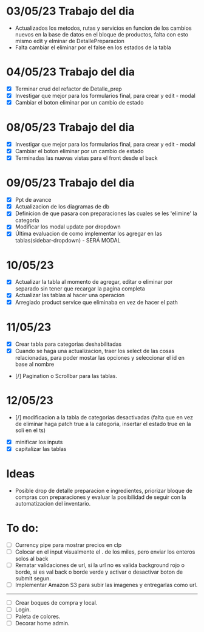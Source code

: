 # 03/05/23 Trabajo del dia
- Actualizados los metodos, rutas y servicios en funcion de los cambios nuevos en la base de datos en el bloque de productos, falta con esto mismo edit y elminar de DetallePreparacion
- Falta cambiar el eliminar por el false en los estados de la tabla

# 04/05/23 Trabajo del dia
- [x] Terminar crud del refactor de Detalle_prep
- [x] Investigar que mejor para los formularios final, para crear y edit - modal
- [x] Cambiar el boton eliminar por un cambio de estado

# 08/05/23 Trabajo del dia
- [x] Investigar que mejor para los formularios final, para crear y edit - modal
- [x] Cambiar el boton eliminar por un cambio de estado
- [x] Terminadas las nuevas vistas para el front desde el back

# 09/05/23 Trabajo del dia
- [x] Ppt de avance
- [x] Actualizacion de los diagramas de db
- [x] Definicion de que pasara con preparaciones las cuales se les 'elimine' la categoria
- [x] Modificar los modal update por dropdown
- [x] Última evaluacion de como implementar los agregar en las tablas(sidebar-dropdown) - SERÁ MODAL

# 10/05/23
- [x] Actualizar la tabla al momento de agregar, editar o eliminar por separado sin tener que recargar la pagina completa
- [x] Actualizar las tablas al hacer una operacion
- [x] Arreglado product service que eliminaba en vez de hacer el path

# 11/05/23
- [x] Crear tabla para categorias deshabilitadas
- [x] Cuando se haga una actualizacion, traer los select de las cosas relacionadas,
      para poder mostar las opciones y seleccionar el id en base al nombre
- [/] Pagination o Scrollbar para las tablas.      

# 12/05/23
- [/] modificacion a la tabla de categorias desactivadas (falta que en vez de eliminar haga patch true a la categoria, insertar el estado true en la soli en el ts)
- [x] minificar los inputs 
- [x] capitalizar las tablas

# Ideas
- Posible drop de detalle preparacion e ingredientes, priorizar bloque de compras con preparaciones y evaluar la posibilidad de seguir con la automatizacion
    del inventario.

# To do:
- [ ] Currency pipe para mostrar precios en clp
- [ ] Colocar en el input visualmente el . de los miles, pero enviar los enteros solos al back
- [ ] Rematar validaciones de url, si la url no es valida background rojo o borde, si es val back o borde verde y activar o desactivar boton de submit segun.
- [ ] Implementar Amazon S3 para subir las imagenes y entregarlas como url.

-----------------
- [ ] Crear boques de compra y local.
- [ ] Login.
- [ ] Paleta de colores.
- [ ] Decorar home admin.
